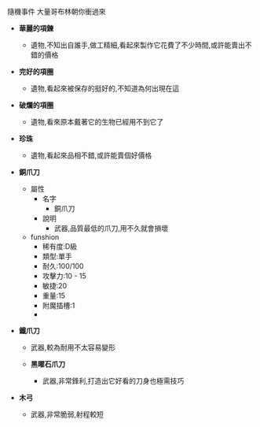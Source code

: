 隨機事件
    大量哥布林朝你衝過來

- **華麗的項鍊**
    - 遺物,不知出自誰手,做工精細,看起來製作它花費了不少時間,或許能賣出不錯的價格

- **完好的項圈**
    - 遺物,看起來被保存的挺好的,不知道為何出現在這

- **破爛的項圈**
    - 遺物,看來原本戴著它的生物已經用不到它了

- **珍珠**
    - 遺物,看起來品相不錯,或許能賣個好價格

- **銅爪刀**
    - 屬性
        - 名字
          - 銅爪刀
        - 說明
          - 武器,品質最低的爪刀,用不久就會損壞
    - funshion
        - 稀有度:D級
        - 類型:單手
        - 耐久:100/100
        - 攻擊力:10 - 15
        - 敏捷:20
        - 重量:15
        - 附魔插槽:1
        - 
- **鐵爪刀**
    - 武器,較為耐用不太容易變形
 
  - **黑曜石爪刀**
    - 武器,非常鋒利,打造出它好看的刀身也極需技巧

- **木弓**
    - 武器,非常脆弱,射程較短
